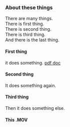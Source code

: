 
### About these things


There are many things.  
There is first thing.  
There is second thing.  
There is third thing.  
And there is the last thing.

 
  
 
#### First thing

it does something.
[pdf doc](https://github.com/bodichHub/testrun/find/master/doc_cloud.pdf)

  
#### Second thing

It does something again.




#### Third thing

Then it does something else. 



#### This .MOV

